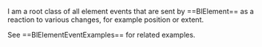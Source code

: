 I am a root class of all element events that are sent by ==BlElement== as a reaction to various changes, for example position or extent.

See ==BlElementEventExamples== for related examples.